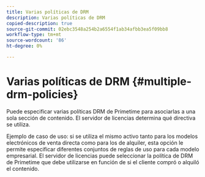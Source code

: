 ```yaml
---
title: Varias políticas de DRM
description: Varias políticas de DRM
copied-description: true
source-git-commit: 02ebc3548a254b2a6554f1ab34afbb3ea5f09bb8
workflow-type: tm+mt
source-wordcount: '86'
ht-degree: 0%

---
```


# Varias políticas de DRM {#multiple-drm-policies}

Puede especificar varias políticas DRM de Primetime para asociarlas a una sola sección de contenido. El servidor de licencias determina qué directiva se utiliza.

Ejemplo de caso de uso: si se utiliza el mismo activo tanto para los modelos electrónicos de venta directa como para los de alquiler, esta opción le permite especificar diferentes conjuntos de reglas de uso para cada modelo empresarial. El servidor de licencias puede seleccionar la política de DRM de Primetime que debe utilizarse en función de si el cliente compró o alquiló el contenido.
